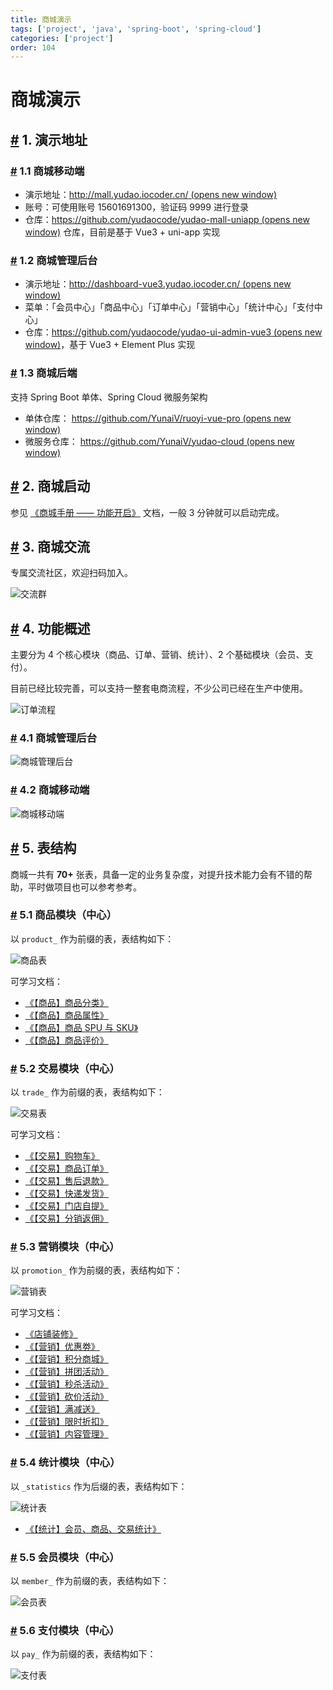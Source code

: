 ```yaml
---
title: 商城演示
tags: ['project', 'java', 'spring-boot', 'spring-cloud']
categories: ['project']
order: 104
---
```

# 商城演示

## [#](#_1-演示地址) 1. 演示地址

 ### [#](#_1-1-商城移动端) 1.1 商城移动端

 * 演示地址：[http://mall.yudao.iocoder.cn/  (opens new window)](http://mall.yudao.iocoder.cn/)
* 账号：可使用账号 15601691300，验证码 9999 进行登录
* 仓库：[https://github.com/yudaocode/yudao-mall-uniapp  (opens new window)](https://github.com/yudaocode/yudao-mall-uniapp) 仓库，目前是基于 Vue3 + uni-app 实现

 ### [#](#_1-2-商城管理后台) 1.2 商城管理后台

 * 演示地址：[http://dashboard-vue3.yudao.iocoder.cn/  (opens new window)](http://dashboard-vue3.yudao.iocoder.cn/)
* 菜单：「会员中心」「商品中心」「订单中心」「营销中心」「统计中心」「支付中心」
* 仓库：[https://github.com/yudaocode/yudao-ui-admin-vue3  (opens new window)](https://github.com/yudaocode/yudao-ui-admin-vue3)，基于 Vue3 + Element Plus 实现

 ### [#](#_1-3-商城后端) 1.3 商城后端

 支持 Spring Boot 单体、Spring Cloud 微服务架构

 * 单体仓库： [https://github.com/YunaiV/ruoyi-vue-pro  (opens new window)](https://github.com/YunaiV/ruoyi-vue-pro)
* 微服务仓库： [https://github.com/YunaiV/yudao-cloud  (opens new window)](https://github.com/YunaiV/yudao-cloud)

 ## [#](#_2-商城启动) 2. 商城启动

 参见 [《商城手册 —— 功能开启》](/mall/build/) 文档，一般 3 分钟就可以启动完成。

 ## [#](#_3-商城交流) 3. 商城交流

 专属交流社区，欢迎扫码加入。

 ![交流群](https://cloud.iocoder.cn/img/ad/zsxq_mall.png)

 ## [#](#_4-功能概述) 4. 功能概述

 主要分为 4 个核心模块（商品、订单、营销、统计）、2 个基础模块（会员、支付）。

 目前已经比较完善，可以支持一整套电商流程，不少公司已经在生产中使用。

 ![订单流程](https://cloud.iocoder.cn/img/%E5%95%86%E5%9F%8E%E6%89%8B%E5%86%8C/%E5%8A%9F%E8%83%BD%E6%BC%94%E7%A4%BA/%E8%AE%A2%E5%8D%95%E6%B5%81%E7%A8%8B.png)

 ### [#](#_4-1-商城管理后台) 4.1 商城管理后台

 ![商城管理后台](https://cloud.iocoder.cn/img/%E5%95%86%E5%9F%8E%E6%89%8B%E5%86%8C/%E5%8A%9F%E8%83%BD%E6%BC%94%E7%A4%BA/%E5%95%86%E5%9F%8E%E7%AE%A1%E7%90%86%E5%90%8E%E5%8F%B0.png)

 ### [#](#_4-2-商城移动端) 4.2 商城移动端

 ![商城移动端](https://cloud.iocoder.cn/img/%E5%95%86%E5%9F%8E%E6%89%8B%E5%86%8C/%E5%8A%9F%E8%83%BD%E6%BC%94%E7%A4%BA/%E5%95%86%E5%9F%8E%E7%A7%BB%E5%8A%A8%E7%AB%AF.png)

 ## [#](#_5-表结构) 5. 表结构

 商城一共有 **70+** 张表，具备一定的业务复杂度，对提升技术能力会有不错的帮助，平时做项目也可以参考参考。

 ### [#](#_5-1-商品模块-中心) 5.1 商品模块（中心）

 以 `product_` 作为前缀的表，表结构如下：

 ![商品表](https://cloud.iocoder.cn/img/%E5%95%86%E5%9F%8E%E6%89%8B%E5%86%8C/%E5%8A%9F%E8%83%BD%E6%BC%94%E7%A4%BA/%E5%95%86%E5%93%81%E8%A1%A8.png)

 可学习文档：

 * [《【商品】商品分类》](/mall/product-category/)
* [《【商品】商品属性》](/mall/product-property/)
* [《【商品】商品 SPU 与 SKU》](/mall/product-spu-sku/)
* [《【商品】商品评价》](/mall/product-comment/)

 ### [#](#_5-2-交易模块-中心) 5.2 交易模块（中心）

 以 `trade_` 作为前缀的表，表结构如下：

 ![交易表](https://cloud.iocoder.cn/img/%E5%95%86%E5%9F%8E%E6%89%8B%E5%86%8C/%E5%8A%9F%E8%83%BD%E6%BC%94%E7%A4%BA/%E4%BA%A4%E6%98%93%E8%A1%A8.png)

 可学习文档：

 * [《【交易】购物车》](/mall/trade-cart/)
* [《【交易】商品订单》](/mall/trade-order/)
* [《【交易】售后退款》](/mall/trade-aftersale/)
* [《【交易】快递发货》](/mall/trade-delivery-express/)
* [《【交易】门店自提》](/mall/trade-delivery-pickup/)
* [《【交易】分销返佣》](/mall/trade-brokerage/)

 ### [#](#_5-3-营销模块-中心) 5.3 营销模块（中心）

 以 `promotion_` 作为前缀的表，表结构如下：

 ![营销表](https://cloud.iocoder.cn/img/%E5%95%86%E5%9F%8E%E6%89%8B%E5%86%8C/%E5%8A%9F%E8%83%BD%E6%BC%94%E7%A4%BA/%E8%90%A5%E9%94%80%E8%A1%A8.png)

 可学习文档：

 * [《店铺装修》](/mall/diy/)
* [《【营销】优惠劵》](/mall/promotion-coupon/)
* [《【营销】积分商城》](/mall/point-activity/)
* [《【营销】拼团活动》](/mall/promotion-combination/)
* [《【营销】秒杀活动》](/mall/seckill-combination/)
* [《【营销】砍价活动》](/mall/seckill-bargain/)
* [《【营销】满减送》](/mall/promotion-record/)
* [《【营销】限时折扣》](/mall/promotion-discount/)
* [《【营销】内容管理》](/mall/promotion-content/)

 ### [#](#_5-4-统计模块-中心) 5.4 统计模块（中心）

 以 `_statistics` 作为后缀的表，表结构如下：

 ![统计表](https://cloud.iocoder.cn/img/%E5%95%86%E5%9F%8E%E6%89%8B%E5%86%8C/%E5%8A%9F%E8%83%BD%E6%BC%94%E7%A4%BA/%E7%BB%9F%E8%AE%A1%E8%A1%A8.png)

 * [《【统计】会员、商品、交易统计》](/mall/statistics/)

 ### [#](#_5-5-会员模块-中心) 5.5 会员模块（中心）

 以 `member_` 作为前缀的表，表结构如下：

 ![会员表](https://cloud.iocoder.cn/img/%E5%95%86%E5%9F%8E%E6%89%8B%E5%86%8C/%E5%8A%9F%E8%83%BD%E6%BC%94%E7%A4%BA/%E4%BC%9A%E5%91%98%E8%A1%A8.png)

 ### [#](#_5-6-支付模块-中心) 5.6 支付模块（中心）

 以 `pay_` 作为前缀的表，表结构如下：

 ![支付表](https://cloud.iocoder.cn/img/%E5%95%86%E5%9F%8E%E6%89%8B%E5%86%8C/%E5%8A%9F%E8%83%BD%E6%BC%94%E7%A4%BA/%E6%94%AF%E4%BB%98%E8%A1%A8.png)

